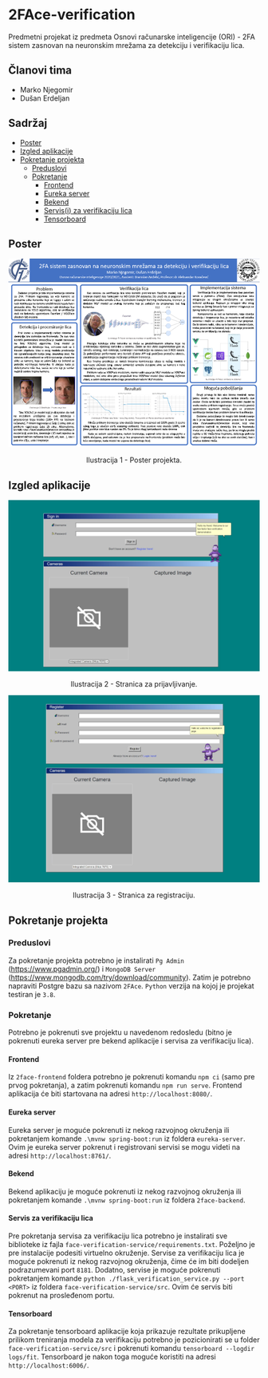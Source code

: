 # 2FAce-verification

Predmetni projekat iz predmeta Osnovi računarske inteligencije (ORI) - 2FA sistem zasnovan na neuronskim mrežama za detekciju i verifikaciju lica.

## Članovi tima

 * Marko Njegomir
 * Dušan Erdeljan

## Sadržaj

 * [Poster](#poster)
 * [Izgled aplikacije](#izgled-aplikacije)
 * [Pokretanje projekta](#pokretanje-projekta)
   * [Preduslovi](#preduslovi)
   * [Pokretanje](#pokretanje)
     * [Frontend](#frontend)
     * [Eureka server](#eureka-server)
     * [Bekend](#bekend)
     * [Servis(i) za verifikaciju lica](#servis-za-verifikaciju-lica)
     * [Tensorboard](#tensorboard)

## Poster

<p align="center">
  <img src="/docs/Poster.png">
  <p align="center">Ilustracija 1 - Poster projekta.</p>
</p>

## Izgled aplikacije

<p align="center">
  <img src="/docs/images/login.jpg">
  <p align="center">Ilustracija 2 - Stranica za prijavljivanje.</p>
</p>

<p align="center">
  <img src="/docs/images/register.jpg">
  <p align="center">Ilustracija 3 - Stranica za registraciju.</p>
</p>


## Pokretanje projekta

### Preduslovi

Za pokretanje projekta potrebno je instalirati `Pg Admin` (https://www.pgadmin.org/) i `MongoDB Server` (https://www.mongodb.com/try/download/community). Zatim je potrebno napraviti Postgre bazu sa nazivom `2FAce`. `Python` verzija na kojoj je projekat testiran je `3.8`.

### Pokretanje

Potrebno je pokrenuti sve projektu u navedenom redosledu (bitno je pokrenuti eureka server pre bekend aplikacije i servisa za verifikaciju lica).

#### Frontend

Iz `2face-frontend` foldera potrebno je pokrenuti komandu `npm ci` (samo pre prvog pokretanja), a zatim pokrenuti komandu `npm run serve`. Frontend aplikacija će biti startovana na adresi `http://localhost:8080/`.

#### Eureka server

Eureka server je moguće pokrenuti iz nekog razvojnog okruženja ili pokretanjem komande `.\mvnw spring-boot:run` iz foldera `eureka-server`. Ovim je eureka server pokrenut i registrovani servisi se mogu videti na adresi `http://localhost:8761/`.

#### Bekend

Bekend aplikaciju je moguće pokrenuti iz nekog razvojnog okruženja ili pokretanjem komande `.\mvnw spring-boot:run` iz foldera `2face-backend`.

#### Servis za verifikaciju lica

Pre pokretanja servisa za verifikaciju lica potrebno je instalirati sve biblioteke iz fajla `face-verification-service/requirements.txt`. Poželjno je pre instalacije podesiti virtuelno okruženje. Servise za verifikaciju lica je moguće pokrenuti iz nekog razvojnog okruženja, čime će im biti dodeljen podrazumevani port `8181`. Dodatno, servise je moguće pokrenuti pokretanjem komande `python ./flask_verification_service.py --port <PORT>` iz foldera `face-verification-service/src`. Ovim će servis biti pokrenut na prosleđenom portu.

#### Tensorboard

Za pokretanje tensorboard aplikacije koja prikazuje rezultate prikupljene prilikom treniranja modela za verifikaciju potrebno je pozicionirati se u folder `face-verification-service/src` i pokrenuti komandu 
`tensorboard --logdir logs/fit`. Tensorboard je nakon toga moguće koristiti na adresi `http://localhost:6006/`.
